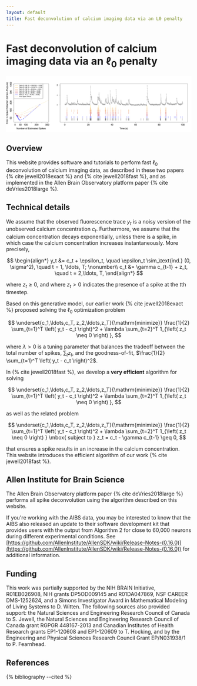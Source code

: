 ```yaml
---
layout: default
title: Fast deconvolution of calcium imaging data via an L0 penalty
---
```


# Fast deconvolution of calcium imaging data via an $\ell_0$ penalty 

<img src="figure/ex.png" alt="drawing" width="1100"/>



Overview
-----

This website provides software and tutorials to perform fast $\ell_0$ deconvolution of calcium imaging data, as described in 
these two papers {% cite jewell2018exact %} and {% cite jewell2018fast %}, and as implemented in the 
Allen Brain Observatory platform paper {% cite deVries2018large %}.


Technical details
----

We assume that the observed fluorescence trace $y_{t}$ is a noisy version of the unobserved calcium concentration $c_{t}$. 
Furthermore, we assume that the calcium concentration decays exponentially, unless there is a spike, in which case 
the calcium concentration increases instantaneously. More precisely,
 
$$
\begin{align*}
y_t &= c_t + \epsilon_t, \quad \epsilon_t \sim_\text{ind.} (0, \sigma^2),  \quad t = 1, \ldots, T; \nonumber\\
c_t &= \gamma c_{t-1} + z_t, \quad t = 2,\ldots, T,
\end{align*}
$$

where $z_t\geq 0$, and where $z_{t} >0$ indicates the presence of a spike at the $t$th timestep. 

Based on this generative model, our earlier work {% cite jewell2018exact %} proposed solving the $\ell_0$ optimization problem 

$$
\underset{c_1,\ldots,c_T, z_2,\ldots,z_T}{\mathrm{minimize}}  
\frac{1}{2} \sum_{t=1}^T \left( y_t -  c_t \right)^2 + \lambda \sum_{t=2}^T 1_{\left( z_t \neq 0 \right) },
$$

where $\lambda>0$ is a tuning parameter that balances the tradeoff between the total number of spikes, $\sum_{t}z_t$, and 
the goodness-of-fit, $\frac{1}{2} \sum_{t=1}^T \left( y_t -  c_t \right)^2$.  

In {% cite jewell2018fast %}, we develop a **very efficient** algorithm for solving  

$$
\underset{c_1,\ldots,c_T, z_2,\ldots,z_T}{\mathrm{minimize}}  
\frac{1}{2} \sum_{t=1}^T \left( y_t -  c_t \right)^2 + \lambda \sum_{t=2}^T 1_{\left( z_t \neq 0 \right) },
$$

as well as the related problem  

$$
\underset{c_1,\ldots,c_T, z_2,\ldots,z_T}{\mathrm{minimize}}  
\frac{1}{2} \sum_{t=1}^T \left( y_t -  c_t \right)^2 + \lambda \sum_{t=2}^T 1_{\left( z_t \neq 0 \right) }
\mbox{ subject to } z_t = c_t - \gamma c_{t-1} \geq 0,
$$

that ensures a spike results in an increase in the calcium concentration. This website introduces the efficient algorithm 
of our work {% cite jewell2018fast %}. 

Allen Institute for Brain Science 
----

The Allen Brain Observatory platform paper {% cite deVries2018large %} performs all spike deconvolution using the algorithm described on this website.

If you're working with the AIBS data, you may be interested to know that the AIBS also released an
update to their software development kit that provides users with the output from Algorithm 2 for close to 60,000 
neurons during different experimental conditions. See [https://github.com/AllenInstitute/AllenSDK/wiki/Release-Notes-(0.16.0)](https://github.com/AllenInstitute/AllenSDK/wiki/Release-Notes-(0.16.0))
for additional information. 


Funding
----

This work was partially supported by the NIH BRAIN Initiative, R01EB026908, NIH grants DP5OD009145 and R01DA047869, 
NSF CAREER DMS-1252624, and a Simons Investigator Award in Mathematical Modeling of Living Systems to D. Witten. 
The following sources also provided support: 
the Natural Sciences and Engineering Research Council of Canada to S. Jewell, the Natural Sciences and 
Engineering Research Council of Canada grant RGPGR 448167-2013 
and Canadian Institutes of Health Research grants EP1-120608 and EP1-120609 to T. Hocking, 
and by the Engineering and Physical Sciences Research Council Grant EP/N031938/1 to P. Fearnhead.



References 
----

{% bibliography --cited %}
